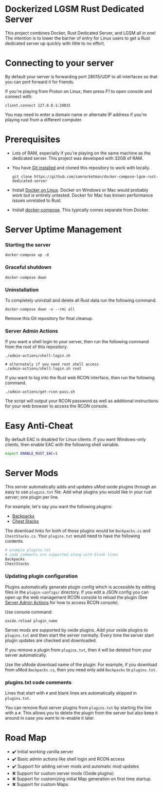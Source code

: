 # Dockerized LGSM Rust Dedicated Server

This project combines Docker, Rust Dedicated Server, and LGSM all in one!  The
intention is to lower the barrier of entry for Linux users to get a Rust
dedicated server up quickly with little to  no effort.

# Connecting to your server

By default your server is forwarding port 28015/UDP to all interfaces so that
you can port forward it for friends.

If you're playing from Proton on Linux, then press F1 to open console and
connect with:

    client.connect 127.0.0.1:28015

You may need to enter a domain name or alternate IP address if you're playing
rust from a different computer.

# Prerequisites

- Lots of RAM, especially if you're playing on the same machine as the dedicated
  server.  This project was developed with 32GB of RAM.
- You have [Git installed][git] and cloned this repository to work with locally.

  ```
  git clone https://github.com/samrocketman/docker-compose-lgsm-rust-dedicated-server
  ```

- Install [Docker on Linux][docker].  Docker on Windows or Mac would probably
  work but is entirely untested.  Docker for Mac has known performance issues
  unrelated to Rust.
- Install [docker-compose][compose].  This typically comes separate from Docker.

# Server Uptime Management

### Starting the server

    docker-compose up -d

### Graceful shutdown

    docker-compose down

### Uninstallation

To completely uninstall and delete all Rust data run the following command.

    docker-compose down -v --rmi all

Remove this Git repository for final cleanup.

### Server Admin Actions

If you want a shell login to your server, then run the following command from
the root of this repository.

    ./admin-actions/shell-login.sh

    # alternately if you need root shell access
    ./admin-actions/shell-login.sh root

If you want to log into the Rust web RCON interface, then run the following
command.

    ./admin-actions/get-rcon-pass.sh

The script will output your RCON password as well as additional instructions for
your web browser to access the RCON console.

# Easy Anti-Cheat

By default EAC is disabled for Linux clients.  If you want Windows-only clients,
then enable EAC with the following shell variable.

```bash
export ENABLE_RUST_EAC=1
```

# Server Mods

This server automatically adds and updates uMod oxide plugins through an easy to
use `plugins.txt` file.  Add what plugins you would like in your rust server;
one plugin per line.

For example, let's say you want the following plugins:

* [Backpacks](https://umod.org/plugins/backpacks)
* [Chest Stacks](https://umod.org/plugins/chest-stacks)

The download links for both of those plugins would be `Backpacks.cs` and
`ChestStacks.cs`.  Your `plugins.txt` would need to have the following contents.

```bash
# example plugins.txt
# code comments are supported along with blank lines
Backpacks
ChestStacks
```

### Updating plugin configuration

Plugins automatically generate plugin config which is accessible by editing
files in the `plugin-configs/` directory.  If you edit a JSON config you can
open up the web management RCON console to reload the plugin (See [Server Admin
Actions](#server-admin-actions) for how to access RCON console).

Use console command:

    oxide.reload plugin_name

Server mods are supported by oxide plugins.  Add your oxide plugins to
`plugins.txt` and then start the server normally.  Every time the server start
plugin updates are checked and downloaded.

If you remove a plugin from `plugins.txt`, then it will be deleted from your
server automatically.

Use the uMode download name of the plugin.  For example, if you download from
uMod `Backpacks.cs`, then you need only add `Backpacks` to `plugins.txt`.

### plugins.txt code comments

Lines that start with `#` and blank lines are automatically skipped in
`plugins.txt`.

You can remove Rust server plugins from `plugins.txt` by starting the line with
a `#`.  This allows you to delete the plugin from the server but also keep it
around in case  you want to re-enable it later.

# Road Map

- :heavy_check_mark: Initial working vanilla server
- :heavy_check_mark: Basic admin actions like shell login and RCON access
- :heavy_check_mark: Support for adding server mods and automatic mod updates
- :x: Support for custom server mods (Oxide plugins)
- :x: Support for customizing initial Map generation on first time startup.
- :x: Support for custom Maps.

[compose]: https://docs.docker.com/compose/install/
[docker]: https://docs.docker.com/engine/install/
[git]: https://git-scm.com/
